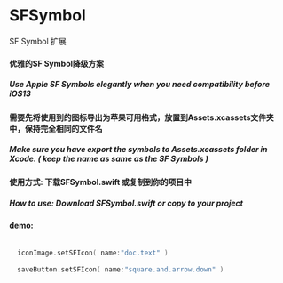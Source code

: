# SFSymbol
SF Symbol 扩展

#### 优雅的SF Symbol降级方案
##### Use Apple SF Symbols elegantly when you need compatibility before iOS13

#### 需要先将使用到的图标导出为苹果可用格式，放置到Assets.xcassets文件夹中，保持完全相同的文件名
##### Make sure you have export the symbols to Assets.xcassets folder in Xcode. ( keep the name as same as the SF Symbols )


#### 使用方式: 下载SFSymbol.swift 或复制到你的项目中
##### How to use: Download SFSymbol.swift or copy to your project

#### demo:

```swift
  
  iconImage.setSFIcon( name:"doc.text" )
  
  saveButton.setSFIcon( name:"square.and.arrow.down" )
  
```
